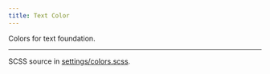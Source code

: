 ```yaml
---
title: Text Color
---
```


Colors for text foundation.

---

SCSS source in [settings/colors.scss](https://github.com/machal/web-mine/blob/master/source/scss/settings/colors.scss).
